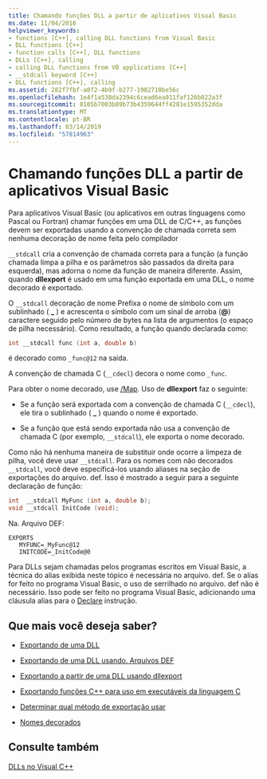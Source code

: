 ```yaml
---
title: Chamando funções DLL a partir de aplicativos Visual Basic
ms.date: 11/04/2016
helpviewer_keywords:
- functions [C++], calling DLL functions from Visual Basic
- DLL functions [C++]
- function calls [C++], DLL functions
- DLLs [C++], calling
- calling DLL functions from VB applications [C++]
- __stdcall keyword [C++]
- DLL functions [C++], calling
ms.assetid: 282f7fbf-a0f2-4b9f-b277-1982710be56c
ms.openlocfilehash: 1e4f1a538da2394c6cead6ea011faf126b022a3f
ms.sourcegitcommit: 8105b7003b89b73b4359644ff4281e1595352dda
ms.translationtype: MT
ms.contentlocale: pt-BR
ms.lasthandoff: 03/14/2019
ms.locfileid: "57814963"
---
```

# <a name="calling-dll-functions-from-visual-basic-applications"></a>Chamando funções DLL a partir de aplicativos Visual Basic

Para aplicativos Visual Basic (ou aplicativos em outras linguagens como Pascal ou Fortran) chamar funções em uma DLL de C/C++, as funções devem ser exportadas usando a convenção de chamada correta sem nenhuma decoração de nome feita pelo compilador

`__stdcall` cria a convenção de chamada correta para a função (a função chamada limpa a pilha e os parâmetros são passados da direita para esquerda), mas adorna o nome da função de maneira diferente. Assim, quando **dllexport** é usado em uma função exportada em uma DLL, o nome decorado é exportado.

O `__stdcall` decoração de nome Prefixa o nome de símbolo com um sublinhado ( **\_** ) e acrescenta o símbolo com um sinal de arroba (**\@**) caractere seguido pelo número de bytes na lista de argumentos (o espaço de pilha necessário). Como resultado, a função quando declarada como:

```C
int __stdcall func (int a, double b)
```

é decorado como `_func@12` na saída.

A convenção de chamada C (`__cdecl`) decora o nome como `_func`.

Para obter o nome decorado, use [/Map](reference/map-generate-mapfile.md). Uso de **dllexport** faz o seguinte:

- Se a função será exportada com a convenção de chamada C (`__cdecl`), ele tira o sublinhado ( **\_** ) quando o nome é exportado.

- Se a função que está sendo exportada não usa a convenção de chamada C (por exemplo, `__stdcall`), ele exporta o nome decorado.

Como não há nenhuma maneira de substituir onde ocorre a limpeza de pilha, você deve usar `__stdcall`. Para os nomes com não decorados `__stdcall`, você deve especificá-los usando aliases na seção de exportações do arquivo. def. Isso é mostrado a seguir para a seguinte declaração de função:

```C
int  __stdcall MyFunc (int a, double b);
void __stdcall InitCode (void);
```

Na. Arquivo DEF:

```
EXPORTS
   MYFUNC=_MyFunc@12
   INITCODE=_InitCode@0
```

Para DLLs sejam chamadas pelos programas escritos em Visual Basic, a técnica do alias exibida neste tópico é necessária no arquivo. def. Se o alias for feito no programa Visual Basic, o uso de serrilhado no arquivo. def não é necessário. Isso pode ser feito no programa Visual Basic, adicionando uma cláusula alias para o [Declare](/dotnet/visual-basic/language-reference/statements/declare-statement) instrução.

## <a name="what-do-you-want-to-know-more-about"></a>Que mais você deseja saber?

- [Exportando de uma DLL](exporting-from-a-dll.md)

- [Exportando de uma DLL usando. Arquivos DEF](exporting-from-a-dll-using-def-files.md)

- [Exportando a partir de uma DLL usando dllexport](exporting-from-a-dll-using-declspec-dllexport.md)

- [Exportando funções C++ para uso em executáveis da linguagem C](exporting-cpp-functions-for-use-in-c-language-executables.md)

- [Determinar qual método de exportação usar](determining-which-exporting-method-to-use.md)

- [Nomes decorados](reference/decorated-names.md)

## <a name="see-also"></a>Consulte também

[DLLs no Visual C++](dlls-in-visual-cpp.md)
